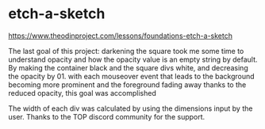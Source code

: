 # etch-a-sketch
https://www.theodinproject.com/lessons/foundations-etch-a-sketch

The last goal of this project: darkening the square took me some time to understand opacity and how the opacity value is an empty string by default. By making the container black and the square divs white, and decreasing the opacity by 01. with each mouseover event that leads to the background becoming more prominent and the foreground fading away thanks to the reduced opacity, this goal was accomplished

The width of each div was calculated by using the dimensions input by the user. Thanks to the TOP discord community for the support.